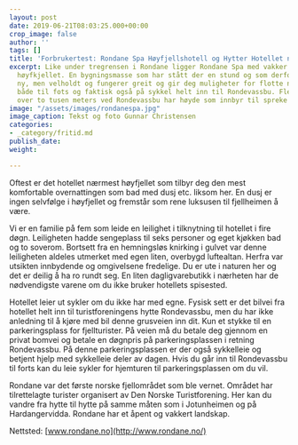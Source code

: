 ```yaml
---
layout: post
date: 2019-06-21T08:03:25.000+00:00
crop_image: false
author: ''
tags: []
title: 'Forbrukertest: Rondane Spa Høyfjellshotell og Hytter Hotellet nærmest høyfjellet'
excerpt: Like under tregrensen i Rondane ligger Rondane Spa med vakker utsikt mot
  høyfkjellet. En bygningsmasse som har stått der en stund og som derfor ikke er helt
  ny, men velholdt og fungerer greit og gir deg muligheter for flotte naturopplevelser
  både til fots og faktisk også på sykkel helt inn til Rondevassbu. Flere fjelltopper
  over to tusen meters ved Rondevassbu har høyde som innbyr til spreke naturopplevlser.
image: "/assets/images/rondanespa.jpg"
image_caption: Tekst og foto Gunnar Christensen
categories:
- _category/fritid.md
publish_date: 
weight: 

---
```

Oftest er det hotellet nærmest høyfjellet som tilbyr deg den mest komfortable overnattingen som bad med dusj etc. liksom her. En dusj er ingen selvfølge i høyfjellet og fremstår som rene luksusen til fjellheimen å være.

Vi er en familie på fem som leide en leilighet i tilknytning til hotellet i fire døgn. Leiligheten hadde sengeplass til seks personer og eget kjøkken bad og to soverom. Bortsett fra en hemningsløs knirking i gulvet var denne leiligheten aldeles utmerket med egen liten, overbygd luftealtan. Herfra var utsikten innbydende og omgivelsene fredelige. Du er ute i naturen her og det er deilig å ha ro rundt seg. En liten dagligvarebutikk i nærheten har de nødvendigste varene om du ikke bruker hotellets spisested.

Hotellet leier ut sykler om du ikke har med egne. Fysisk sett er det bilvei fra hotellet helt inn til turistforeningens hytte Rondevassbu, men du har ikke anledning til å kjøre med bil denne grusveien inn dit. Kun et stykke til en parkeringsplass for fjellturister. På veien må du betale deg gjennom en privat bomvei og betale en døgnpris på parkeringsplassen i retning Rondevassbu. På denne parkeringsplassen er der også sykkelleie og betjent hjelp med sykkelleie deler av dagen. Hvis du går inn til Rondevassbu til forts kan du leie sykler for hjemturen til parkeringsplassen om du vil.

Rondane var det første norske fjellområdet som ble vernet. Området har tilrettelagte turister organisert av Den Norske Turistforening. Her kan du vandre fra hytte til hytte på samme måten som i Jotunheimen og på Hardangervidda. Rondane har et åpent og vakkert landskap.

Nettsted: [www.rondane.no](http://www.rondane.no/)